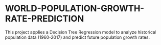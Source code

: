 # WORLD-POPULATION-GROWTH-RATE-PREDICTION
This project applies a Decision Tree Regression model to analyze historical population data (1960-2017) and predict future population growth rates.

